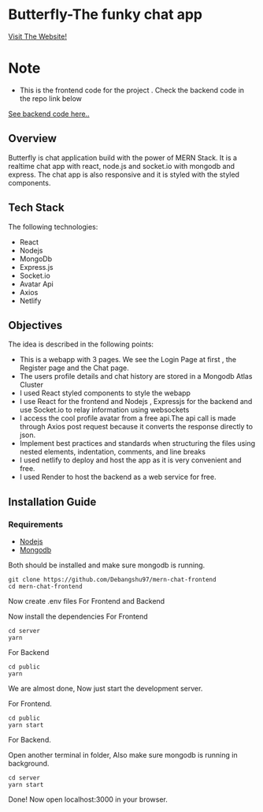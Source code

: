 # Butterfly-The funky chat app

[Visit The Website!](https://mern-chat-1.netlify.app/)

# Note
- This is the frontend code for the project .
  Check the backend code in the repo link below

[See backend code here..](https://github.com/Debangshu97/mern-chat-backend)

## Overview

Butterfly is chat application build with the power of MERN Stack. It is a realtime chat app with react, node.js and socket.io with mongodb and express. 
The chat app is also responsive and it is styled with the styled components.


## Tech Stack

The following technologies:

- React
- Nodejs
- MongoDb
- Express.js
- Socket.io
- Avatar Api
- Axios
- Netlify

## Objectives

The idea is described in the following points:

- This is a webapp with 3 pages. We see the Login Page at first , the Register page and the Chat page.
- The users profile details and chat history are stored in a Mongodb Atlas Cluster
- I used React styled components to style the webapp
- I use React for the frontend and Nodejs , Expressjs for the backend and use Socket.io to relay information using websockets
- I access the cool profile avatar from a free api.The api call is made through Axios post request because it converts the response directly to json.
- Implement best practices and standards when structuring the files using nested elements, indentation, comments, and line breaks
- I used netlify to deploy and host the app as it is very convenient and free.
- I used Render to host the backend as a web service for free.

## Installation Guide

### Requirements
- [Nodejs](https://nodejs.org/en/download)
- [Mongodb](https://www.mongodb.com/docs/manual/administration/install-community/)

Both should be installed and make sure mongodb is running.

```shell
git clone https://github.com/Debangshu97/mern-chat-frontend
cd mern-chat-frontend
```
Now create .env files 
For Frontend and Backend

Now install the dependencies
For Frontend
```shell
cd server
yarn
```
For Backend
```shell
cd public
yarn
```
We are almost done, Now just start the development server.

For Frontend.
```shell
cd public
yarn start
```
For Backend.

Open another terminal in folder, Also make sure mongodb is running in background.
```shell
cd server
yarn start
```

Done! Now open localhost:3000 in your browser.
